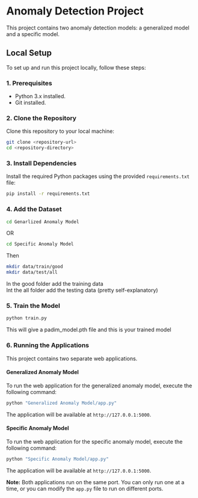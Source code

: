 # Anomaly Detection Project

This project contains two anomaly detection models: a generalized model and a specific model.

## Local Setup

To set up and run this project locally, follow these steps:

### 1. Prerequisites

- Python 3.x installed.
- Git installed.

### 2. Clone the Repository

Clone this repository to your local machine:

```bash
git clone <repository-url>
cd <repository-directory>
```

### 3. Install Dependencies

Install the required Python packages using the provided `requirements.txt` file:

```bash
pip install -r requirements.txt
```

### 4. Add the Dataset

```bash
cd Genarlized Anomaly Model
```

OR

```bash
cd Specific Anomaly Model
```

Then

```bash
mkdir data/train/good
mkdir data/test/all
```

In the good folder add the training data
<br>
Int the all folder add the testing data (pretty self-explanatory)

### 5. Train the Model

```bash
python train.py
```

This will give a padim_model.pth file and this is your trained model

### 6. Running the Applications

This project contains two separate web applications.

#### Generalized Anomaly Model

To run the web application for the generalized anomaly model, execute the following command:

```bash
python "Generalized Anomaly Model/app.py"
```

The application will be available at `http://127.0.0.1:5000`.

#### Specific Anomaly Model

To run the web application for the specific anomaly model, execute the following command:

```bash
python "Specific Anomaly Model/app.py"
```

The application will be available at `http://127.0.0.1:5000`.

**Note:** Both applications run on the same port. You can only run one at a time, or you can modify the `app.py` file to run on different ports.
